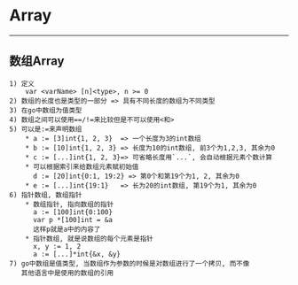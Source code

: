 # **Array** #
***


## **数组Array** ##
    1) 定义
        var <varName> [n]<type>, n >= 0
    2) 数组的长度也是类型的一部分 => 具有不同长度的数组为不同类型
    3) 在go中数组为值类型
    4) 数组之间可以使用==/!=来比较但是不可以使用<和>
    5) 可以是:=来声明数组
        * a := [3]int{1, 2, 3}  => 一个长度为3的int数组
        * b := [10]int{1, 2, 3} => 长度为10的int数组, 前3个为1,2,3, 其余为0
        * c := [...]int{1, 2, 3}=> 可省略长度用`...`, 会自动根据元素个数计算
        * 可以根据索引来给数组元素赋初始值
          d := [20]int{0:1, 19:2} => 第0个和第19个为1, 2, 其余为0 
        * e := [...]int{19:1}   => 长为20的int数组, 第19个为1, 其余为0 
    6) 指针数组, 数组指针
        * 数组指针, 指向数组的指针
          a := [100]int{0:100}
          var p *[100]int = &a
          这样p就是a中的内容了
        * 指针数组, 就是说数组的每个元素是指针
          x, y := 1, 2
          a := [...]*int{&x, &y}
    7) go中数组是值类型, 当数组作为参数的时候是对数组进行了一个拷贝, 而不像
       其他语言中是使用的数组的引用
